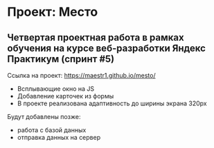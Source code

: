# Проект: Место

## Четвертая проектная работа в рамках обучения на курсе веб-разработки Яндекс Практикум (спринт #5)

Ссылка на проект:
<https://maestr1.github.io/mesto/>

* Всплывающие окно на JS
* Добавление карточек из формы
* В проекте реализована адаптивность до ширины экрана 320px

Будут добавлены позже:

* работа с базой данных
* отправка данных на сервер
